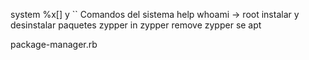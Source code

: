 
system
%x[] y ``
Comandos del sistema
help
whoami -> root
instalar y desinstalar paquetes
zypper in
zypper remove
zypper se
apt

package-manager.rb

